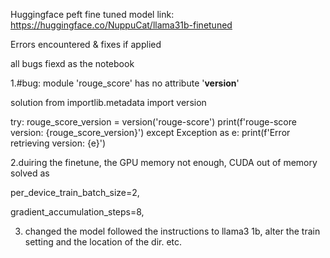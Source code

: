 Huggingface peft fine tuned model link: https://huggingface.co/NuppuCat/llama31b-finetuned

Errors encountered & fixes if applied

all bugs fiexd as the notebook

1.#bug: module 'rouge_score' has no attribute '__version__'

solution
from importlib.metadata import version

try:
    rouge_score_version = version('rouge-score')
    print(f'rouge-score version: {rouge_score_version}')
except Exception as e:
    print(f'Error retrieving version: {e}')

2.duiring the finetune, the GPU memory not enough, CUDA out of memory
solved as

per_device_train_batch_size=2,

gradient_accumulation_steps=8,

3. changed the model followed the instructions to llama3 1b, alter the train setting and the location of the dir. etc.
